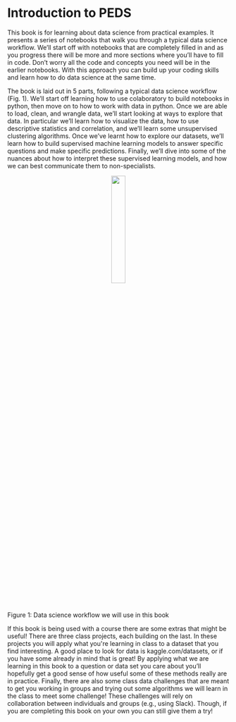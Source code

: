 # Introduction to PEDS

This book is for learning about data science from practical examples. It presents a series of notebooks that walk you through a typical data science workflow. We’ll start off with notebooks that are completely filled in and as you progress there will be more and more sections where you’ll have to fill in code. Don’t worry all the code and concepts you need will be in the earlier notebooks. With this approach you can build up your coding skills and learn how to do data science at the same time.
  
The book is laid out in 5 parts, following a typical data science workflow (Fig. 1). We’ll start off learning how to use colaboratory to build notebooks in python, then move on to how to work with data in python. Once we are able to load, clean, and wrangle data, we’ll start looking at ways to explore that data. In particular we’ll learn how to visualize the data, how to use descriptive statistics and correlation, and we’ll learn some unsupervised clustering algorithms. Once we’ve learnt how to explore our datasets, we’ll learn how to build supervised machine learning models to answer specific questions and make specific predictions. Finally, we’ll dive into some of the nuances about how to interpret these supervised learning models, and how we can best communicate them to non-specialists.
  

<p align="center">
<img src='http://drive.google.com/uc?export=view&id=1iuzz_ggxqq1J_UAtM-r0OMnmD7qpg-uz' width="25%" class = 'center'>

</p align="center">
Figure 1: Data science workflow we will use in this book
 <p>

</p> 
  

If this book is being used with a course there are some extras that might be useful! There are three class projects, each building on the last. In these projects you will apply what you're learning in class to a dataset that you find interesting. A good place to look for data is kaggle.com/datasets, or if you have some already in mind that is great! By applying what we are learning in this book to a question or data set you care about you’ll hopefully get a good sense of how useful some of these methods really are in practice. Finally, there are also some class data challenges that are meant to get you working in groups and trying out some algorithms we will learn in the class to meet some challenge! These challenges will rely on collaboration between individuals and groups (e.g., using Slack). Though, if you are completing this book on your own you can still give them a try!

